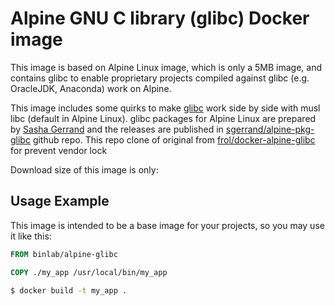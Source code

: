 Alpine GNU C library (glibc) Docker image
=========================================

This image is based on Alpine Linux image, which is only a 5MB image, and contains glibc to enable
proprietary projects compiled against glibc (e.g. OracleJDK, Anaconda) work on Alpine.

This image includes some quirks to make [glibc](https://www.gnu.org/software/libc/) work side by
side with musl libc (default in Alpine Linux). glibc packages for Alpine Linux are prepared by
[Sasha Gerrand](https://github.com/sgerrand) and the releases are published in
[sgerrand/alpine-pkg-glibc](https://github.com/sgerrand/alpine-pkg-glibc) github repo.
This repo clone of original from [frol/docker-alpine-glibc](https://github.com/frol/docker-alpine-glibc) 
for prevent vendor lock 

Download size of this image is only:

Usage Example
-------------

This image is intended to be a base image for your projects, so you may use it like this:

```Dockerfile
FROM binlab/alpine-glibc

COPY ./my_app /usr/local/bin/my_app
```

```sh
$ docker build -t my_app .
```
